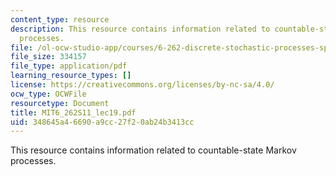 ```yaml
---
content_type: resource
description: This resource contains information related to countable-state Markov
  processes.
file: /ol-ocw-studio-app/courses/6-262-discrete-stochastic-processes-spring-2011/348645a46690a9cc27f20ab24b3413cc_MIT6_262S11_lec19.pdf
file_size: 334157
file_type: application/pdf
learning_resource_types: []
license: https://creativecommons.org/licenses/by-nc-sa/4.0/
ocw_type: OCWFile
resourcetype: Document
title: MIT6_262S11_lec19.pdf
uid: 348645a4-6690-a9cc-27f2-0ab24b3413cc
---
```

This resource contains information related to countable-state Markov processes.
